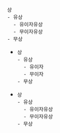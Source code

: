 
##
```
상
- 유상
  - 유이자유상
  - 무이자유상
- 무상
```
- ```
  상
  - 유상
    - 유이자
    - 무이자
  - 무상
  ```
- ```
  상
  - 유상
    - 유이자유상
    - 무이자유상
  - 무상
  ```
